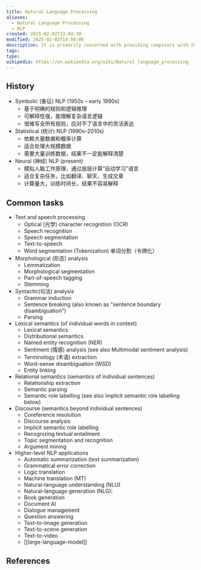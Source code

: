 ```yaml
---
title: Natural Language Processing
aliases:
  - Natural Language Processing
  - NLP
created: 2025-02-02T13:04:30
modified: 2025-02-02T14:50:06
description: It is primarily concerned with providing computers with the ability to process data encoded in natural language and is thus closely related to information retrieval, knowledge representation and computational linguistics
tags: 
type: 
wikipedia: https://en.wikipedia.org/wiki/Natural_language_processing
---
```


## History

- Symbolic (象征) NLP (1950s – early 1990s)
    - 基于明确的规则和逻辑推理
    - 可解释性强，能理解复杂语言逻辑
    - 很难写全所有规则，应对不了语言中的灵活表达
- Statistical (统计) NLP (1990s–2010s)
    - 依赖大量数据和概率计算
    - 适合处理大规模数据
    - 需要大量训练数据，结果不一定能解释清楚
- Neural (神经) NLP (present)
    - 模拟人脑工作原理，通过层层计算“自动学习”语言
    - 适合复杂任务，比如翻译、聊天、生成文章
    - 计算量大，训练时间长，结果不容易解释

## Common tasks

- Text and speech processing
    - Optical (光学) character recognition (OCR)
    - Speech recognition
    - Speech segmentation
    - Text-to-speech
    - Word segmentation (Tokenization) 单词分割（令牌化）
- Morphological (形态) analysis
    - Lemmatization
    - Morphological segmentation
    - Part-of-speech tagging
    - Stemming
- Syntactic(句法) analysis
    - Grammar induction
    - Sentence breaking (also known as "sentence boundary disambiguation")
    - Parsing
- Lexical semantics (of individual words in context)
    - Lexical semantics
    - Distributional semantics
    - Named entity recognition (NER)
    - Sentiment (情感) analysis (see also Multimodal sentiment analysis)
    - Terminology (术语) extraction
    - Word-sense disambiguation (WSD)
    - Entity linking
- Relational semantics (semantics of individual sentences)
    - Relationship extraction
    - Semantic parsing
    - Semantic role labelling (see also implicit semantic role labelling below)
- Discourse (semantics beyond individual sentences)
    - Coreference resolution
    - Discourse analysis
    - Implicit semantic role labelling
    - Recognizing textual entailment
    - Topic segmentation and recognition
    - Argument mining
- Higher-level NLP applications
    - Automatic summarization (text summarization)
    - Grammatical error correction
    - Logic translation
    - Machine translation (MT)
    - Natural-language understanding (NLU)
    - Natural-language generation (NLG):
    - Book generation
    - Document AI
    - Dialogue management
    - Question answering
    - Text-to-image generation
    - Text-to-scene generation
    - Text-to-video
    - [[large-language-model]]

## References
